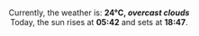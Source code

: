 <p  align="center"><br/>Currently, the weather is: <b> 24°C, <i>overcast clouds</i></b></br>Today, the sun rises at <b>05:42</b> and sets at <b>18:47</b>.</p>